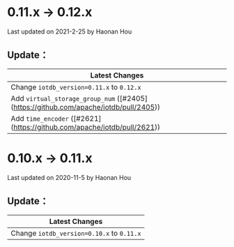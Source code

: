 <!--

    Licensed to the Apache Software Foundation (ASF) under one
    or more contributor license agreements.  See the NOTICE file
    distributed with this work for additional information
    regarding copyright ownership.  The ASF licenses this file
    to you under the Apache License, Version 2.0 (the
    "License"); you may not use this file except in compliance
    with the License.  You may obtain a copy of the License at
    
        http://www.apache.org/licenses/LICENSE-2.0
    
    Unless required by applicable law or agreed to in writing,
    software distributed under the License is distributed on an
    "AS IS" BASIS, WITHOUT WARRANTIES OR CONDITIONS OF ANY
    KIND, either express or implied.  See the License for the
    specific language governing permissions and limitations
    under the License.

-->
# 0.11.x -> 0.12.x

Last updated on 2021-2-25 by Haonan Hou

## Update：
| Latest Changes                     |
| ---------------------------------- |
| Change `iotdb_version=0.11.x` to `0.12.x`  |
| Add `virtual_storage_group_num` ([#2405] (https://github.com/apache/iotdb/pull/2405)) |
| Add `time_encoder` ([#2621] (https://github.com/apache/iotdb/pull/2621)) |

# 0.10.x -> 0.11.x

Last updated on 2020-11-5 by Haonan Hou

## Update：
| Latest Changes                     |
| ---------------------------------- |
| Change `iotdb_version=0.10.x` to `0.11.x`  |